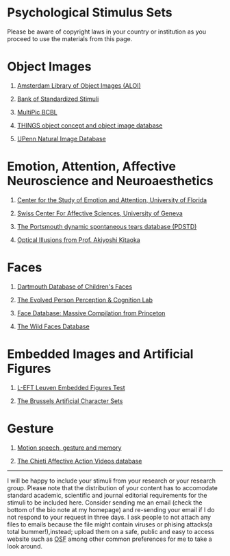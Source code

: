 # Psychological Stimulus Sets 


Please be aware of copyright laws in your country or institution as you proceed to use the materials from this page. 

# Object Images 

1. [Amsterdam Library of Object Images (ALOI)](https://aloi.science.uva.nl/)

2. [Bank of Standardized Stimuli](https://sites.google.com/site/bosstimuli/home)

3. [MultiPic BCBL](https://www.bcbl.eu/databases/multipic)

4. [THINGS object concept and object image database](https://osf.io/jum2f/)

5. [UPenn Natural Image Database](https://web.sas.upenn.edu/upennidb/)


# Emotion, Attention, Affective Neuroscience and Neuroaesthetics

1. [Center for the Study of Emotion and Attention, University of Florida](https://csea.phhp.ufl.edu/media/iapsmessage.html)

2. [Swiss Center For Affective Sciences, University of Geneva](https://www.unige.ch/cisa/research/materials-and-online-research/research-material)

3. [The Portsmouth dynamic spontaneous tears database (PDSTD)](https://osf.io/uyjeg/?view_only=24474ec8d75949ccb9a8243651db0abf)

4. [Optical Illusions from Prof. Akiyoshi Kitaoka](https://www.ritsumei.ac.jp/~akitaoka/index-e.html)


# Faces
1. [Dartmouth Database of Children's Faces](https://lab.faceblind.org/k_dalrymple/ddcf)

2. [The Evolved Person Perception & Cognition Lab](http://www.epaclab.com/face-stimuli)

3. [Face Database: Massive Compilation from Princeton](https://libguides.princeton.edu/facedatabases)

4. [The Wild Faces Database](https://osf.io/6p4r7/)


# Embedded Images and Artificial Figures
1. [L-EFT Leuven Embedded Figures Test](https://psytests.be/clinicians/test-centrum/l-eft.php)

2. [The Brussels Artificial Character Sets](https://crcn.ulb.ac.be/lab_post/bacs/)


# Gesture
1. [Motion speech, gesture and memory](https://osf.io/p8cas/)

2. [The Chieti Affective Action Videos database](https://figshare.com/articles/dataset/CAAV_database/11215067)


________________________________________________

I will be happy to include your stimuli from your research or your research group. Please note that the distribution of your content has to accomodate standard academic, scientific and journal editorial requirements for the stimuli to be included here. Consider sending me an email (check the bottom of the bio note at my homepage) and re-sending your email if I do not respond to your request in three days. I ask people to not attach any files to emails because the file might contain viruses or phising attacks(a total bummer!),instead; upload them on a safe, public and easy to access website such as [OSF](https://osf.io/) among other common preferences for me to take a look around. 





